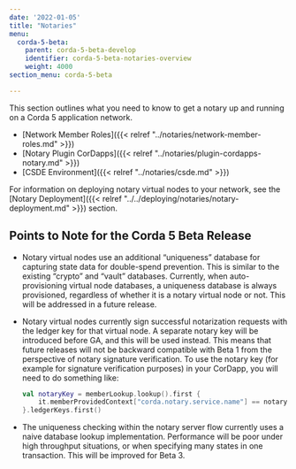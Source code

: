 ```yaml
---
date: '2022-01-05'
title: "Notaries"
menu:
  corda-5-beta:
    parent: corda-5-beta-develop
    identifier: corda-5-beta-notaries-overview
    weight: 4000
section_menu: corda-5-beta

---
```


This section outlines what you need to know to get a notary up and running on a Corda 5 application network.

* [Network Member Roles]({{< relref "../notaries/network-member-roles.md" >}})
* [Notary Plugin CorDapps]({{< relref "../notaries/plugin-cordapps-notary.md" >}})
* [CSDE Environment]({{< relref "../notaries/csde.md" >}})

For information on deploying notary virtual nodes to your network, see the [Notary Deployment]({{< relref "../../deploying/notaries/notary-deployment.md" >}}) section.

## Points to Note for the Corda 5 Beta Release

* Notary virtual nodes use an additional “uniqueness” database for capturing state data for double-spend prevention. This is similar to the existing “crypto” and “vault” databases. Currently, when auto-provisioning virtual node databases, a uniqueness database is always provisioned, regardless of whether it is a notary virtual node or not. This will be addressed in a future release.

* Notary virtual nodes currently sign successful notarization requests with the ledger key for that virtual node. A separate notary key will be introduced before GA, and this will be used instead. This means that future releases will not be backward compatible with Beta 1 from the perspective of notary signature verification. To use the notary key (for example for signature verification purposes) in your CorDapp, you will need to do something like:

   ```kotlin
   val notaryKey = memberLookup.lookup().first {
       it.memberProvidedContext["corda.notary.service.name"] == notary.name.toString()
   }.ledgerKeys.first()
   ```

* The uniqueness checking within the notary server flow currently uses a naive database lookup implementation. Performance will be poor under high throughput situations, or when specifying many states in one transaction. This will be improved for Beta 3.